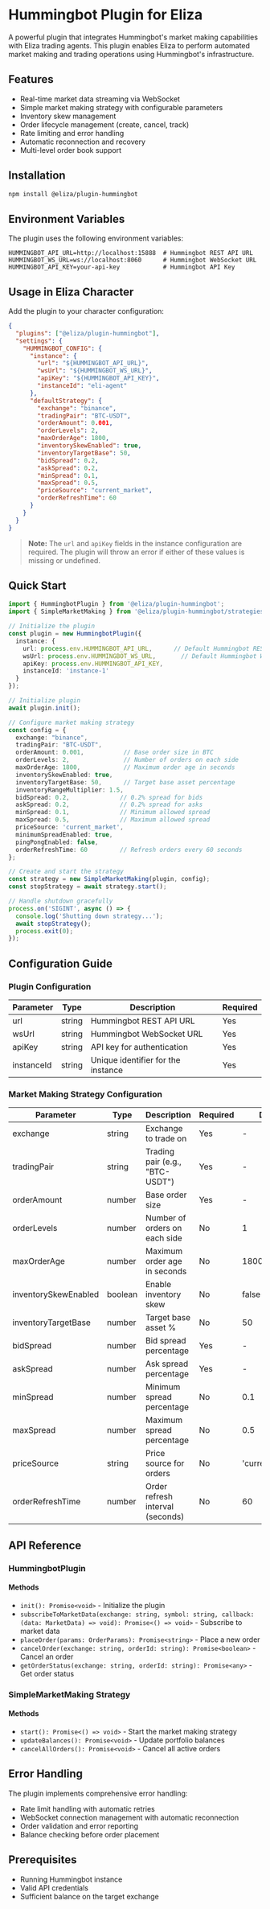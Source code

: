 # Hummingbot Plugin for Eliza

A powerful plugin that integrates Hummingbot's market making capabilities with Eliza trading agents. This plugin enables Eliza to perform automated market making and trading operations using Hummingbot's infrastructure.

## Features

- Real-time market data streaming via WebSocket
- Simple market making strategy with configurable parameters
- Inventory skew management
- Order lifecycle management (create, cancel, track)
- Rate limiting and error handling
- Automatic reconnection and recovery
- Multi-level order book support

## Installation

```bash
npm install @eliza/plugin-hummingbot
```

## Environment Variables

The plugin uses the following environment variables:
```
HUMMINGBOT_API_URL=http://localhost:15888  # Hummingbot REST API URL
HUMMINGBOT_WS_URL=ws://localhost:8060      # Hummingbot WebSocket URL
HUMMINGBOT_API_KEY=your-api-key            # Hummingbot API Key
```

## Usage in Eliza Character

Add the plugin to your character configuration:

```json
{
  "plugins": ["@eliza/plugin-hummingbot"],
  "settings": {
    "HUMMINGBOT_CONFIG": {
      "instance": {
        "url": "${HUMMINGBOT_API_URL}",
        "wsUrl": "${HUMMINGBOT_WS_URL}",
        "apiKey": "${HUMMINGBOT_API_KEY}",
        "instanceId": "eli-agent"
      },
      "defaultStrategy": {
        "exchange": "binance",
        "tradingPair": "BTC-USDT",
        "orderAmount": 0.001,
        "orderLevels": 2,
        "maxOrderAge": 1800,
        "inventorySkewEnabled": true,
        "inventoryTargetBase": 50,
        "bidSpread": 0.2,
        "askSpread": 0.2,
        "minSpread": 0.1,
        "maxSpread": 0.5,
        "priceSource": "current_market",
        "orderRefreshTime": 60
      }
    }
  }
}
```

> **Note:** The `url` and `apiKey` fields in the instance configuration are required. The plugin will throw an error if either of these values is missing or undefined.

## Quick Start

```typescript
import { HummingbotPlugin } from '@eliza/plugin-hummingbot';
import { SimpleMarketMaking } from '@eliza/plugin-hummingbot/strategies';

// Initialize the plugin
const plugin = new HummingbotPlugin({
  instance: {
    url: process.env.HUMMINGBOT_API_URL,      // Default Hummingbot REST API port
    wsUrl: process.env.HUMMINGBOT_WS_URL,       // Default Hummingbot WebSocket port
    apiKey: process.env.HUMMINGBOT_API_KEY,
    instanceId: 'instance-1'
  }
});

// Initialize plugin
await plugin.init();

// Configure market making strategy
const config = {
  exchange: "binance",
  tradingPair: "BTC-USDT",
  orderAmount: 0.001,           // Base order size in BTC
  orderLevels: 2,               // Number of orders on each side
  maxOrderAge: 1800,            // Maximum order age in seconds
  inventorySkewEnabled: true,
  inventoryTargetBase: 50,      // Target base asset percentage
  inventoryRangeMultiplier: 1.5,
  bidSpread: 0.2,              // 0.2% spread for bids
  askSpread: 0.2,              // 0.2% spread for asks
  minSpread: 0.1,              // Minimum allowed spread
  maxSpread: 0.5,              // Maximum allowed spread
  priceSource: 'current_market',
  minimumSpreadEnabled: true,
  pingPongEnabled: false,
  orderRefreshTime: 60         // Refresh orders every 60 seconds
};

// Create and start the strategy
const strategy = new SimpleMarketMaking(plugin, config);
const stopStrategy = await strategy.start();

// Handle shutdown gracefully
process.on('SIGINT', async () => {
  console.log('Shutting down strategy...');
  await stopStrategy();
  process.exit(0);
});
```

## Configuration Guide

### Plugin Configuration

| Parameter  | Type   | Description | Required |
|-----------|--------|-------------|----------|
| url       | string | Hummingbot REST API URL | Yes |
| wsUrl     | string | Hummingbot WebSocket URL | Yes |
| apiKey    | string | API key for authentication | Yes |
| instanceId| string | Unique identifier for the instance | Yes |

### Market Making Strategy Configuration

| Parameter | Type | Description | Required | Default |
|-----------|------|-------------|----------|---------|
| exchange | string | Exchange to trade on | Yes | - |
| tradingPair | string | Trading pair (e.g., "BTC-USDT") | Yes | - |
| orderAmount | number | Base order size | Yes | - |
| orderLevels | number | Number of orders on each side | No | 1 |
| maxOrderAge | number | Maximum order age in seconds | No | 1800 |
| inventorySkewEnabled | boolean | Enable inventory skew | No | false |
| inventoryTargetBase | number | Target base asset % | No | 50 |
| bidSpread | number | Bid spread percentage | Yes | - |
| askSpread | number | Ask spread percentage | Yes | - |
| minSpread | number | Minimum spread percentage | No | 0.1 |
| maxSpread | number | Maximum spread percentage | No | 0.5 |
| priceSource | string | Price source for orders | No | 'current_market' |
| orderRefreshTime | number | Order refresh interval (seconds) | No | 60 |

## API Reference

### HummingbotPlugin

#### Methods

- `init(): Promise<void>` - Initialize the plugin
- `subscribeToMarketData(exchange: string, symbol: string, callback: (data: MarketData) => void): Promise<() => void>` - Subscribe to market data
- `placeOrder(params: OrderParams): Promise<string>` - Place a new order
- `cancelOrder(exchange: string, orderId: string): Promise<boolean>` - Cancel an order
- `getOrderStatus(exchange: string, orderId: string): Promise<any>` - Get order status

### SimpleMarketMaking Strategy

#### Methods

- `start(): Promise<() => void>` - Start the market making strategy
- `updateBalances(): Promise<void>` - Update portfolio balances
- `cancelAllOrders(): Promise<void>` - Cancel all active orders

## Error Handling

The plugin implements comprehensive error handling:

- Rate limit handling with automatic retries
- WebSocket connection management with automatic reconnection
- Order validation and error reporting
- Balance checking before order placement

## Prerequisites

- Running Hummingbot instance
- Valid API credentials
- Sufficient balance on the target exchange
